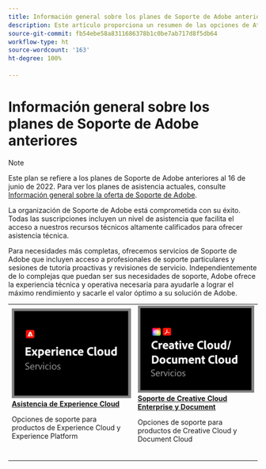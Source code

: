```yaml
---
title: Información general sobre los planes de Soporte de Adobe anteriores
description: Este artículo proporciona un resumen de las opciones de Atención al cliente para Adobe Experience Cloud, Adobe Document Cloud y Adobe Creative Cloud.
source-git-commit: fb54ebe58a8311686378b1c0be7ab717d8f5db64
workflow-type: ht
source-wordcount: '163'
ht-degree: 100%

---
```


# Información general sobre los planes de Soporte de Adobe anteriores

>[!NOTE]
>
>Este plan se refiere a los planes de Soporte de Adobe anteriores al 16 de junio de 2022. Para ver los planes de asistencia actuales, consulte [Información general sobre la oferta de Soporte de Adobe](overview.md).

La organización de Soporte de Adobe está comprometida con su éxito. Todas las suscripciones incluyen un nivel de asistencia que facilita el acceso a nuestros recursos técnicos altamente calificados para ofrecer asistencia técnica.

Para necesidades más completas, ofrecemos servicios de Soporte de Adobe que incluyen acceso a profesionales de soporte particulares y sesiones de tutoría proactivas y revisiones de servicio. Independientemente de lo complejas que puedan ser sus necesidades de soporte, Adobe ofrece la experiencia técnica y operativa necesaria para ayudarle a lograr el máximo rendimiento y sacarle el valor óptimo a su solución de Adobe.

<table style="table-layout:fixed">
<tr>
  <td>
    <a href="dx-overview.md">
    <img alt="Soporte de DX" src="assets/ECthumbnail.png"/>
    </a>
    <div>
    <a href="dx-overview.md"><strong>Asistencia de Experience Cloud</strong></a>
    </div>
    <p>Opciones de soporte para productos de Experience Cloud y Experience Platform</p>
    <br>
  </td>
  <td>
    <a href="dme-overview.md">
      <img alt="Business" src="assets/CCDCThumbnail.png">
    </a>
    <div>
    <a href="dme-overview.md"><strong>Soporte de Creative Cloud Enterprise y Document</strong></a>
    </div>
    <p>Opciones de soporte para productos de Creative Cloud y Document Cloud</p>
    <br>
  </td>
</tr>
</table>
